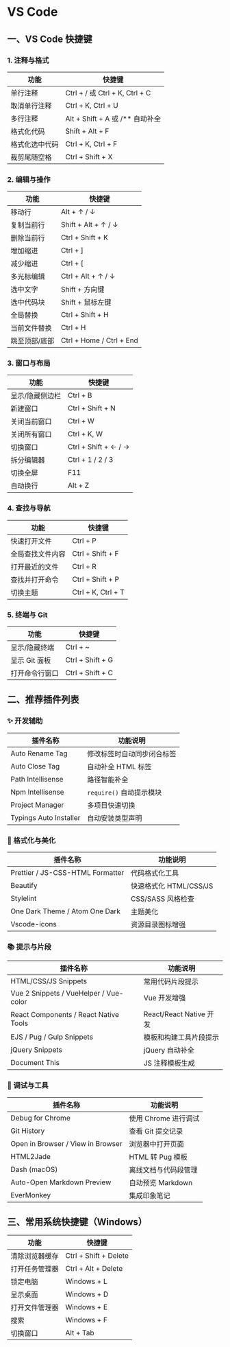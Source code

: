 # VS Code

## 一、VS Code 快捷键

### 1. 注释与格式

| 功能           | 快捷键                            |
| -------------- | --------------------------------- |
| 单行注释       | Ctrl + / 或 Ctrl + K, Ctrl + C    |
| 取消单行注释   | Ctrl + K, Ctrl + U                |
| 多行注释       | Alt + Shift + A 或 /\*\* 自动补全 |
| 格式化代码     | Shift + Alt + F                   |
| 格式化选中代码 | Ctrl + K, Ctrl + F                |
| 裁剪尾随空格   | Ctrl + Shift + X                  |

### 2. 编辑与操作

| 功能          | 快捷键                   |
| ------------- | ------------------------ |
| 移动行        | Alt + ↑ / ↓              |
| 复制当前行    | Shift + Alt + ↑ / ↓      |
| 删除当前行    | Ctrl + Shift + K         |
| 增加缩进      | Ctrl + ]                 |
| 减少缩进      | Ctrl + \[                |
| 多光标编辑    | Ctrl + Alt + ↑ / ↓       |
| 选中文字      | Shift + 方向键           |
| 选中代码块    | Shift + 鼠标左键         |
| 全局替换      | Ctrl + Shift + H         |
| 当前文件替换  | Ctrl + H                 |
| 跳至顶部/底部 | Ctrl + Home / Ctrl + End |

### 3. 窗口与布局

| 功能            | 快捷键               |
| --------------- | -------------------- |
| 显示/隐藏侧边栏 | Ctrl + B             |
| 新建窗口        | Ctrl + Shift + N     |
| 关闭当前窗口    | Ctrl + W             |
| 关闭所有窗口    | Ctrl + K, W          |
| 切换窗口        | Ctrl + Shift + ← / → |
| 拆分编辑器      | Ctrl + 1 / 2 / 3     |
| 切换全屏        | F11                  |
| 自动换行        | Alt + Z              |

### 4. 查找与导航

| 功能             | 快捷键             |
| ---------------- | ------------------ |
| 快速打开文件     | Ctrl + P           |
| 全局查找文件内容 | Ctrl + Shift + F   |
| 打开最近的文件   | Ctrl + R           |
| 查找并打开命令   | Ctrl + Shift + P   |
| 切换主题         | Ctrl + K, Ctrl + T |

### 5. 终端与 Git

| 功能           | 快捷键           |
| -------------- | ---------------- |
| 显示/隐藏终端  | Ctrl + \~        |
| 显示 Git 面板  | Ctrl + Shift + G |
| 打开命令行窗口 | Ctrl + Shift + C |

## 二、推荐插件列表

### ✨ 开发辅助

| 插件名称               | 功能说明                   |
| ---------------------- | -------------------------- |
| Auto Rename Tag        | 修改标签时自动同步闭合标签 |
| Auto Close Tag         | 自动补全 HTML 标签         |
| Path Intellisense      | 路径智能补全               |
| Npm Intellisense       | `require()` 自动提示模块   |
| Project Manager        | 多项目快速切换             |
| Typings Auto Installer | 自动安装类型声明           |

### 🎨 格式化与美化

| 插件名称                         | 功能说明               |
| -------------------------------- | ---------------------- |
| Prettier / JS-CSS-HTML Formatter | 代码格式化工具         |
| Beautify                         | 快速格式化 HTML/CSS/JS |
| Stylelint                        | CSS/SASS 风格检查      |
| One Dark Theme / Atom One Dark   | 主题美化               |
| Vscode-icons                     | 资源目录图标增强       |

### 📚 提示与片段

| 插件名称                               | 功能说明                |
| -------------------------------------- | ----------------------- |
| HTML/CSS/JS Snippets                   | 常用代码片段提示        |
| Vue 2 Snippets / VueHelper / Vue-color | Vue 开发增强            |
| React Components / React Native Tools  | React/React Native 开发 |
| EJS / Pug / Gulp Snippets              | 模板和构建工具片段提示  |
| jQuery Snippets                        | jQuery 自动补全         |
| Document This                          | JS 注释模板生成         |

### 🧰 调试与工具

| 插件名称                          | 功能说明             |
| --------------------------------- | -------------------- |
| Debug for Chrome                  | 使用 Chrome 进行调试 |
| Git History                       | 查看 Git 提交记录    |
| Open in Browser / View in Browser | 浏览器中打开页面     |
| HTML2Jade                         | HTML 转 Pug 模板     |
| Dash (macOS)                      | 离线文档与代码段管理 |
| Auto-Open Markdown Preview        | 自动预览 Markdown    |
| EverMonkey                        | 集成印象笔记         |

## 三、常用系统快捷键（Windows）

| 功能           | 快捷键                |
| -------------- | --------------------- |
| 清除浏览器缓存 | Ctrl + Shift + Delete |
| 打开任务管理器 | Ctrl + Alt + Delete   |
| 锁定电脑       | Windows + L           |
| 显示桌面       | Windows + D           |
| 打开文件管理器 | Windows + E           |
| 搜索           | Windows + F           |
| 切换窗口       | Alt + Tab             |
